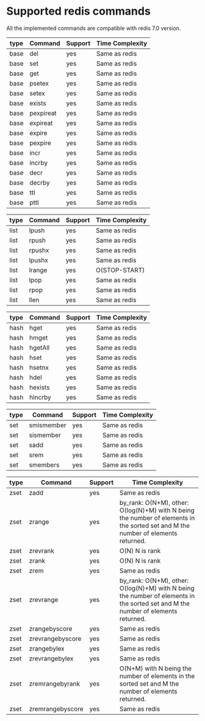 # Supported redis commands

All the implemented commands are compatible with redis 7.0 version.

| type | Command   | Support | Time Complexity |
| ---- | --------- | ------- | --------------- |
| base | del       | yes     | Same as redis   |
| base | set       | yes     | Same as redis   |
| base | get       | yes     | Same as redis   |
| base | psetex    | yes     | Same as redis   |
| base | setex     | yes     | Same as redis   |
| base | exists    | yes     | Same as redis   |
| base | pexpireat | yes     | Same as redis   |
| base | expireat  | yes     | Same as redis   |
| base | expire    | yes     | Same as redis   |
| base | pexpire   | yes     | Same as redis   |
| base | incr      | yes     | Same as redis   |
| base | incrby    | yes     | Same as redis   |
| base | decr      | yes     | Same as redis   |
| base | decrby    | yes     | Same as redis   |
| base | ttl       | yes     | Same as redis   |
| base | pttl      | yes     | Same as redis   |

| type | Command | Support | Time Complexity |
| ---- | ------- | ------- | --------------- |
| list | lpush   | yes     | Same as redis   |
| list | rpush   | yes     | Same as redis   |
| list | rpushx  | yes     | Same as redis   |
| list | lpushx  | yes     | Same as redis   |
| list | lrange  | yes     | O(STOP-START)   |
| list | lpop    | yes     | Same as redis   |
| list | rpop    | yes     | Same as redis   |
| list | llen    | yes     | Same as redis   |

| type | Command | Support | Time Complexity |
| ---- | ------- | ------- | --------------- |
| hash | hget    | yes     | Same as redis   |
| hash | hmget   | yes     | Same as redis   |
| hash | hgetAll | yes     | Same as redis   |
| hash | hset    | yes     | Same as redis   |
| hash | hsetnx  | yes     | Same as redis   |
| hash | hdel    | yes     | Same as redis   |
| hash | hexists | yes     | Same as redis   |
| hash | hincrby | yes     | Same as redis   |

| type | Command    | Support | Time Complexity |
| ---- | ---------- | ------- | --------------- |
| set  | smismember | yes     | Same as redis   |
| set  | sismember  | yes     | Same as redis   |
| set  | sadd       | yes     | Same as redis   |
| set  | srem       | yes     | Same as redis   |
| set  | smembers   | yes     | Same as redis   |

| type | Command          | Support | Time Complexity                                                                                                                  |
| ---- | ---------------- | ------- | -------------------------------------------------------------------------------------------------------------------------------- |
| zset | zadd             | yes     | Same as redis                                                                                                                    |
| zset | zrange           | yes     | by_rank: O(N+M), other: O(log(N)+M) with N being the number of elements in the sorted set and M the number of elements returned. |
| zset | zrevrank         | yes     | O(N) N is rank                                                                                                                   |
| zset | zrank            | yes     | O(N) N is rank                                                                                                                   |
| zset | zrem             | yes     | Same as redis                                                                                                                    |
| zset | zrevrange        | yes     | by_rank: O(N+M), other: O(log(N)+M) with N being the number of elements in the sorted set and M the number of elements returned. |
| zset | zrangebyscore    | yes     | Same as redis                                                                                                                    |
| zset | zrevrangebyscore | yes     | Same as redis                                                                                                                    |
| zset | zrangebylex      | yes     | Same as redis                                                                                                                    |
| zset | zrevrangebylex   | yes     | Same as redis                                                                                                                    |
| zset | zremrangebyrank  | yes     | O(N+M) with N being the number of elements in the sorted set and M the number of elements returned.                              |
| zset | zremrangebyscore | yes     | Same as redis                                                                                                                    |
